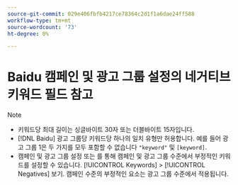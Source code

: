 ```yaml
---
source-git-commit: 029e406fbfb4217ce78364c2d1f1a6dae24ff588
workflow-type: tm+mt
source-wordcount: '73'
ht-degree: 0%

---
```

# Baidu 캠페인 및 광고 그룹 설정의 네거티브 키워드 필드 참고

>[!NOTE]
>
>* 키워드당 최대 길이는 싱글바이트 30자 또는 더블바이트 15자입니다.
>* [!DNL Baidu] 광고 그룹당 키워드당 하나의 일치 유형만 허용합니다. 예를 들어 광고 그룹 1은 두 가지를 모두 포함할 수 없습니다 `"keyword"` 및 `[keyword]`.
>* 캠페인 및 광고 그룹 설정 또는 를 통해 캠페인 및 광고 그룹 수준에서 부정적인 키워드를 설정할 수 있습니다. [!UICONTROL Keywords] > [!UICONTROL Negatives] 보기. 캠페인 수준의 부정적인 요소는 광고 그룹 수준에서 적용됩니다.

